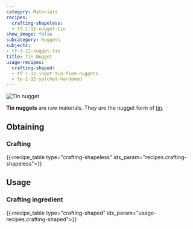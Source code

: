 ```yaml
---
category: Materials
recipes:
  crafting-shapeless:
  - tf-1-12-nugget-tin
show_image: false
subcategory: Nuggets
subjects:
- tf-1-12-nugget-tin
title: Tin Nugget
usage-recipes:
  crafting-shaped:
  - tf-1-12-ingot-tin-from-nuggets
  - te-1-12-satchel-hardened
---
```


![Tin nugget](/images/docs/1.12/thermal-foundation/nugget-tin.png)


**Tin nuggets** are raw materials. They are the nugget form of
[tin](../tin-ingot/).


Obtaining
---------

### Crafting
{{<recipe_table type="crafting-shapeless" ids_param="recipes.crafting-shapeless">}}


Usage
-----

### Crafting ingredient
{{<recipe_table type="crafting-shaped" ids_param="usage-recipes.crafting-shaped">}}
